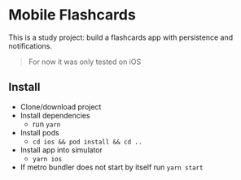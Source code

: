 # Mobile Flashcards

This is a study project: build a flashcards app with persistence and notifications.

> For now it was only tested on iOS

## Install
- Clone/download project
- Install dependencies
  - run `yarn`
- Install pods
  - `cd ios && pod install && cd ..`
- Install app into simulator
  - `yarn ios`
- If metro bundler does not start by itself run `yarn start`
